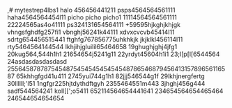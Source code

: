 ,# mytestrep4lbs1
halo 456456441211
psps4564564561111
haha4564564454l11
picho picho picho1
11114564564561111
22224565as4o41111
ps324131654564111
+59595hjkghjkhjgk
vhngsfghdfg257fi1
vbnghj56241k44111
xdvxcvcvb45414l11
sdrtg654456515441
ftghfg767856775uhkhkjk
jkjklkl456114l11
rty5464564144544
lkhjihjgluilil65464658
19ghughjghj4jfg1
20kug564,544h1h1
21654654j5241g11
22yrdyt45604h1i1
23;l[p[l[6544564
24asdasdasdasdasd
25564587878754548754545454545454878654687945641315789656116587
65khhgfgd41u411
2745yui744g1h1
82jjj546544g1f
29lkhjnergfertg
30llllll;'l51
1ngfgr225hjtdythdftgyh
2355464551m443
3jhghj456g444
sadf544564241
koll[[';o5411
652114564654441641
234654564654465464
246544654654654
